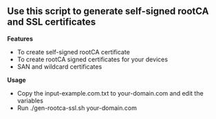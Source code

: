 ## Use this script to generate self-signed rootCA and SSL certificates


**Features**
* To create self-signed rootCA certificate
* To create rootCA signed certificates for your devices
* SAN and wildcard certificates 

**Usage**
* Copy the input-example.com.txt to your-domain.com and edit the variables
* Run ./gen-rootca-ssl.sh your-domain.com





